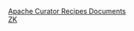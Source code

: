 [Apache Curator Recipes Documents](https://curator.apache.org/curator-recipes/)     
[ZK](http://zookeeper.apache.org/doc/r3.1.2/zookeeperProgrammers.html)
